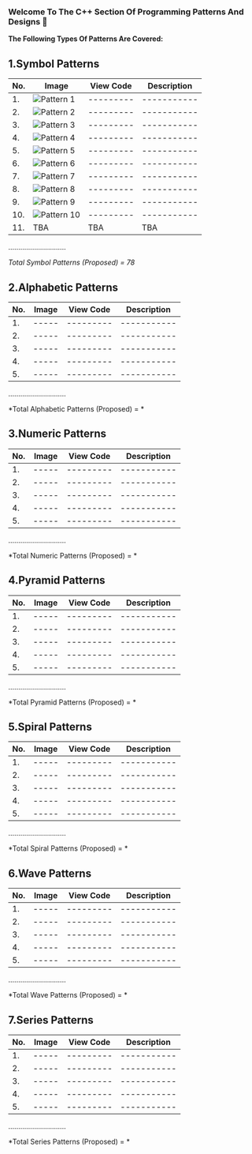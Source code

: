 ### Welcome To The C++ Section Of Programming Patterns And Designs 👋

**The Following Types Of Patterns Are Covered:**

## 1.Symbol Patterns

| No. | Image | View Code | Description |
| --- | ----- | --------- | ----------- |
| 1. | ![Pattern 1](https://github.com/aryashah2k/Programming-Patterns-And-Designs/blob/main/C%2B%2B%20Pattern%20Programs/Symbol%20Patterns/assets/Pattern%201.jpg) | --------- | ----------- |
| 2. | ![Pattern 2](https://github.com/aryashah2k/Programming-Patterns-And-Designs/blob/main/C%2B%2B%20Pattern%20Programs/Symbol%20Patterns/assets/Pattern%202.jpg) | --------- | ----------- |
| 3. | ![Pattern 3](https://github.com/aryashah2k/Programming-Patterns-And-Designs/blob/main/C%2B%2B%20Pattern%20Programs/Symbol%20Patterns/assets/Pattern%203.jpg) | --------- | ----------- |
| 4. | ![Pattern 4](https://github.com/aryashah2k/Programming-Patterns-And-Designs/blob/main/C%2B%2B%20Pattern%20Programs/Symbol%20Patterns/assets/Pattern%204.jpg) | --------- | ----------- |
| 5. | ![Pattern 5](https://github.com/aryashah2k/Programming-Patterns-And-Designs/blob/main/C%2B%2B%20Pattern%20Programs/Symbol%20Patterns/assets/Pattern%205.jpg) | --------- | ----------- |
| 6. | ![Pattern 6](https://github.com/aryashah2k/Programming-Patterns-And-Designs/blob/main/C%2B%2B%20Pattern%20Programs/Symbol%20Patterns/assets/Pattern%206.jpg) | --------- | ----------- |
| 7. | ![Pattern 7](https://github.com/aryashah2k/Programming-Patterns-And-Designs/blob/main/C%2B%2B%20Pattern%20Programs/Symbol%20Patterns/assets/Pattern%207.jpg) | --------- | ----------- |
| 8. | ![Pattern 8](https://github.com/aryashah2k/Programming-Patterns-And-Designs/blob/main/C%2B%2B%20Pattern%20Programs/Symbol%20Patterns/assets/Pattern%208.jpg) | --------- | ----------- |
| 9. | ![Pattern 9](https://github.com/aryashah2k/Programming-Patterns-And-Designs/blob/main/C%2B%2B%20Pattern%20Programs/Symbol%20Patterns/assets/Pattern%209.jpg) | --------- | ----------- |
| 10. | ![Pattern 10](https://github.com/aryashah2k/Programming-Patterns-And-Designs/blob/main/C%2B%2B%20Pattern%20Programs/Symbol%20Patterns/assets/Pattern%2010.jpg) | --------- | ----------- |
| 11. | TBA | TBA | TBA |
.............................

*Total Symbol Patterns (Proposed) = 78*

## 2.Alphabetic Patterns

| No. | Image | View Code | Description |
| --- | ----- | --------- | ----------- |
| 1. | ----- | --------- | ----------- |
| 2. | ----- | --------- | ----------- |
| 3. | ----- | --------- | ----------- |
| 4. | ----- | --------- | ----------- |
| 5. | ----- | --------- | ----------- |
.............................

*Total Alphabetic Patterns (Proposed) = *


## 3.Numeric Patterns

| No. | Image | View Code | Description |
| --- | ----- | --------- | ----------- |
| 1. | ----- | --------- | ----------- |
| 2. | ----- | --------- | ----------- |
| 3. | ----- | --------- | ----------- |
| 4. | ----- | --------- | ----------- |
| 5. | ----- | --------- | ----------- |
.............................

*Total Numeric Patterns (Proposed) = *


## 4.Pyramid Patterns

| No. | Image | View Code | Description |
| --- | ----- | --------- | ----------- |
| 1. | ----- | --------- | ----------- |
| 2. | ----- | --------- | ----------- |
| 3. | ----- | --------- | ----------- |
| 4. | ----- | --------- | ----------- |
| 5. | ----- | --------- | ----------- |
.............................

*Total Pyramid Patterns (Proposed) = *


## 5.Spiral Patterns

| No. | Image | View Code | Description |
| --- | ----- | --------- | ----------- |
| 1. | ----- | --------- | ----------- |
| 2. | ----- | --------- | ----------- |
| 3. | ----- | --------- | ----------- |
| 4. | ----- | --------- | ----------- |
| 5. | ----- | --------- | ----------- |
.............................

*Total Spiral Patterns (Proposed) = *


## 6.Wave Patterns

| No. | Image | View Code | Description |
| --- | ----- | --------- | ----------- |
| 1. | ----- | --------- | ----------- |
| 2. | ----- | --------- | ----------- |
| 3. | ----- | --------- | ----------- |
| 4. | ----- | --------- | ----------- |
| 5. | ----- | --------- | ----------- |
.............................

*Total Wave Patterns (Proposed) = *


## 7.Series Patterns

| No. | Image | View Code | Description |
| --- | ----- | --------- | ----------- |
| 1. | ----- | --------- | ----------- |
| 2. | ----- | --------- | ----------- |
| 3. | ----- | --------- | ----------- |
| 4. | ----- | --------- | ----------- |
| 5. | ----- | --------- | ----------- |
.............................

*Total Series Patterns (Proposed) = *


